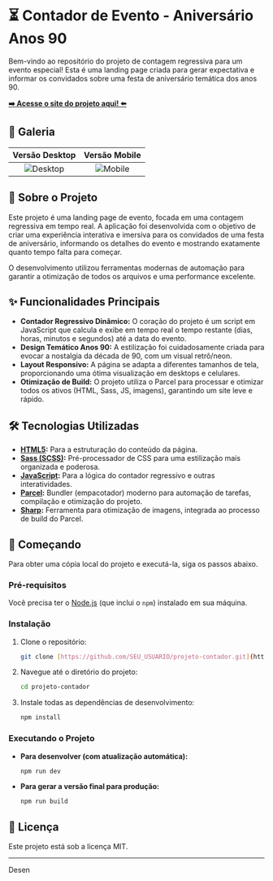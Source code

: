 # ⏳ Contador de Evento - Aniversário Anos 90

Bem-vindo ao repositório do projeto de contagem regressiva para um evento especial! Esta é uma landing page criada para gerar expectativa e informar os convidados sobre uma festa de aniversário temática dos anos 90.

**[➡️ Acesse o site do projeto aqui! ⬅️](https://pratiquelandingpage.vercel.app/)**

## 📸 Galeria

| Versão Desktop | Versão Mobile |
| :---: | :---: |
| ![Desktop](https://i.imgur.com/W1et1Md.png) | ![Mobile](https://i.imgur.com/d8F7ADr.png) |

## 📖 Sobre o Projeto

Este projeto é uma landing page de evento, focada em uma contagem regressiva em tempo real. A aplicação foi desenvolvida com o objetivo de criar uma experiência interativa e imersiva para os convidados de uma festa de aniversário, informando os detalhes do evento e mostrando exatamente quanto tempo falta para começar.

O desenvolvimento utilizou ferramentas modernas de automação para garantir a otimização de todos os arquivos e uma performance excelente.

## ✨ Funcionalidades Principais

* **Contador Regressivo Dinâmico:** O coração do projeto é um script em JavaScript que calcula e exibe em tempo real o tempo restante (dias, horas, minutos e segundos) até a data do evento.
* **Design Temático Anos 90:** A estilização foi cuidadosamente criada para evocar a nostalgia da década de 90, com um visual retrô/neon.
* **Layout Responsivo:** A página se adapta a diferentes tamanhos de tela, proporcionando uma ótima visualização em desktops e celulares.
* **Otimização de Build:** O projeto utiliza o Parcel para processar e otimizar todos os ativos (HTML, Sass, JS, imagens), garantindo um site leve e rápido.

## 🛠️ Tecnologias Utilizadas

* **[HTML5](https://developer.mozilla.org/pt-BR/docs/Web/HTML):** Para a estruturação do conteúdo da página.
* **[Sass (SCSS)](https://sass-lang.com/):** Pré-processador de CSS para uma estilização mais organizada e poderosa.
* **[JavaScript](https://developer.mozilla.org/pt-BR/docs/Web/JavaScript):** Para a lógica do contador regressivo e outras interatividades.
* **[Parcel](https://parceljs.org/):** Bundler (empacotador) moderno para automação de tarefas, compilação e otimização do projeto.
* **[Sharp](https://sharp.pixelplumbing.com/):** Ferramenta para otimização de imagens, integrada ao processo de build do Parcel.

## 🚀 Começando

Para obter uma cópia local do projeto e executá-la, siga os passos abaixo.

### Pré-requisitos

Você precisa ter o [Node.js](https://nodejs.org/en/) (que inclui o `npm`) instalado em sua máquina.

### Instalação

1.  Clone o repositório:
    ```sh
    git clone [https://github.com/SEU_USUARIO/projeto-contador.git](https://github.com/SEU_USUARIO/projeto-contador.git)
    ```
2.  Navegue até o diretório do projeto:
    ```sh
    cd projeto-contador
    ```
3.  Instale todas as dependências de desenvolvimento:
    ```sh
    npm install
    ```

### Executando o Projeto

* **Para desenvolver (com atualização automática):**
    ```sh
    npm run dev
    ```
* **Para gerar a versão final para produção:**
    ```sh
    npm run build
    ```

## 📄 Licença

Este projeto está sob a licença MIT.

---

Desen

